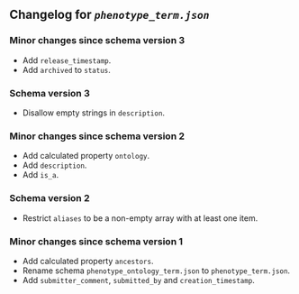 ## Changelog for *`phenotype_term.json`*

### Minor changes since schema version 3

* Add `release_timestamp`.
* Add `archived` to `status`.

### Schema version 3

* Disallow empty strings in `description`.

### Minor changes since schema version 2

* Add calculated property `ontology`.
* Add `description`.
* Add `is_a`.

### Schema version 2

* Restrict `aliases` to be a non-empty array with at least one item.

### Minor changes since schema version 1

* Add calculated property `ancestors`.
* Rename schema `phenotype_ontology_term.json` to `phenotype_term.json`.
* Add `submitter_comment`, `submitted_by` and `creation_timestamp`.
